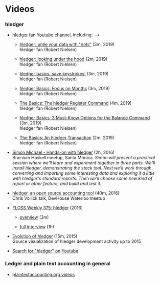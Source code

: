 # Videos

### hledger

- [hledger fan Youtube channel](https://www.youtube.com/channel/UCZLxXTjOqLzq4z5Jy0AyWSQ), including: -->

  - [hledger: untie your data with "nots"](https://www.youtube.com/watch?v=nMt5VxZv-78) (3m, 2019) <!-- aug 25 -->  
    hledger fan (Robert Nielsen)  
  
  - [hledger: looking under the hood](https://www.youtube.com/watch?v=2Gw_9faB18c) (2m, 2019) <!-- aug 18 -->  
    hledger fan (Robert Nielsen)  
  
  - [hledger basics: save keystrokes!](https://www.youtube.com/watch?v=Kg8u819XH4Y) (3m, 2019) <!-- aug 9 -->  
    hledger fan (Robert Nielsen)  
  
  - [hledger Basics: Focus on Months](https://www.youtube.com/watch?v=U7XCbriMWGk) (3m, 2019) <!-- jun 16 -->  
    hledger fan (Robert Nielsen)  
  
  - [The Basics: The hledger Register Command](https://www.youtube.com/watch?v=C75nM7lQzJY) (4m, 2019) <!-- jun 4 -->  
    hledger fan (Robert Nielsen)  
  
  - [hledger Basics: 3 Must-Know Options for the Balance Command](https://www.youtube.com/watch?v=JZE5302SrtM) (3m, 2019) <!-- jun 30 -->  
    hledger fan (Robert Nielsen)  
  
  - [The Basics: An hledger Transaction](https://www.youtube.com/watch?v=SSz09ThShrs) (2m, 2019) <!-- may 29 -->  
    hledger fan (Robert Nielsen)  
  
- [Simon Michael - Hands-on with hledger](https://www.youtube.com/watch?v=H_CdGzLbc7A) (2h, 2016)  <!-- sep 2 -->  
  Brainium Haskell meetup, Santa Monica.
  *Simon will present a practical session where we'll learn and
  experiment together in three parts. We'll install hledger,
  demonstrating the stack tool. Next we'll work through converting and
  importing some interesting data and exploring it a little with
  hledger's standard reports. Then we'll choose some new kind of report
  or other feature, and build and test it.*

- [hledger, an open source accounting tool](https://www.youtube.com/watch?v=-WahFvxhCRc&t=895s) (40m, 2016) <!-- apr 16 -->  
  Chris Vollick talk, DevHouse Waterloo meetup

- [FLOSS Weekly 375: hledger](https://twit.tv/shows/floss-weekly/episodes/375) (2016) <!-- feb 16 -->

  - [overview](https://www.youtube.com/watch?v=qS2UcDV_lbs) (3m)

  - [full interview](https://www.youtube.com/watch?v=Xjl-wVJcYpE) (1h)

- [Evolution of hledger](https://www.youtube.com/watch?v=dEADGr9dqow) (15m, 2015) <!-- jul 20 -->  
  Gource visualization of hledger development activity up to 2015

- [Search for "hledger" on Youtube](https://www.youtube.com/results?search_query=hledger)

### Ledger and plain text accounting in general

- [plaintextaccounting.org videos](https://plaintextaccounting.org/#videos)

